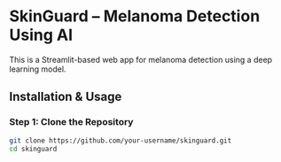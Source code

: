# SkinGuard – Melanoma Detection Using AI

This is a Streamlit-based web app for melanoma detection using a deep learning model.

## Installation & Usage

### Step 1: Clone the Repository
```bash
git clone https://github.com/your-username/skinguard.git
cd skinguard
